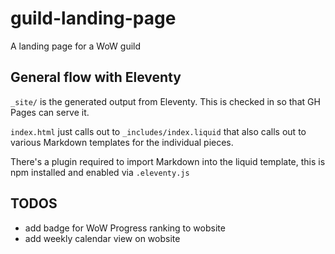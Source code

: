 # guild-landing-page
A landing page for a WoW guild

## General flow with Eleventy

`_site/` is the generated output from Eleventy. This is checked in so that GH Pages can serve it.

`index.html` just calls out to `_includes/index.liquid` that also calls out to various Markdown templates for the individual pieces.

There's a plugin required to import Markdown into the liquid template, this is npm installed and enabled via `.eleventy.js`

## TODOS
- add badge for WoW Progress ranking to wobsite
- add weekly calendar view on wobsite
